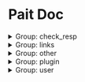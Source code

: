 # Pait Doc
<details><summary>Group: check_resp</summary>

### Name: async_text_response_route

- API Info

    |Author|Status|Func|Summary|
    |---|---|---|---|
    |so1n    |undefined    |<abbr title="file:/home/so1n/github/pait/example/param_verify/starlette_example.py;line: 383">async_text_response_route</abbr>|    |
- Path: /api/text-resp
- Method: GET,HEAD
- Request:
- Response:

    - TextRespModel

        - Response Info

            |Status Code|Media Type|Desc|
            |---|---|---|
            |200|text/plain|text response|
        - Header
            {'X-Example-Type': 'text'}

### Name: html_response_route

- API Info

    |Author|Status|Func|Summary|
    |---|---|---|---|
    |so1n    |undefined    |<abbr title="file:/home/so1n/github/pait/example/param_verify/starlette_example.py;line: 391">html_response_route</abbr>|    |
- Path: /api/html-resp
- Method: GET,HEAD
- Request:
- Response:

    - HtmlRespModel

        - Response Info

            |Status Code|Media Type|Desc|
            |---|---|---|
            |200|text/html|html response|
        - Header
            {'X-Example-Type': 'html'}

### Name: file_response_route

- API Info

    |Author|Status|Func|Summary|
    |---|---|---|---|
    |so1n    |undefined    |<abbr title="file:/home/so1n/github/pait/example/param_verify/starlette_example.py;line: 399">file_response_route</abbr>|    |
- Path: /api/file-resp
- Method: GET,HEAD
- Request:
- Response:

    - FileRespModel

        - Response Info

            |Status Code|Media Type|Desc|
            |---|---|---|
            |200|application/octet-stream|file response|
        - Header
            {'X-Example-Type': 'file'}

</details><details><summary>Group: links</summary>

### Name: login_route

- API Info

    |Author|Status|Func|Summary|
    |---|---|---|---|
    |so1n    |undefined    |<abbr title="file:/home/so1n/github/pait/example/param_verify/starlette_example.py;line: 416">login_route</abbr>|    |
- Path: /api/login
- Method: POST
- Request:
    - Body Param

        |Param Name|Type|Default|Example|Desc|Other|
        |---|---|---|---|---|---|
        |password|string|**`Required`**| |password||
        |uid|string|**`Required`**| |user id||
- Response:

    - LoginRespModel

        - Response Info

            |Status Code|Media Type|Desc|
            |---|---|---|
            |200|application/json|login response|
        - Response Data

            |Param Name|Type|Default|Example|Desc|Other|
            |---|---|---|---|---|---|
            |code|integer| | |api code||
            |data.token|string|**`Required`**| | ||
            |msg|string|success| |api status msg||
        - Example Response Json Data

            ```json
            {
              "code": 0,
              "msg": "success",
              "data": {
                "token": ""
              }
            }
            ```


### Name: get_user_route

- API Info

    |Author|Status|Func|Summary|
    |---|---|---|---|
    |so1n    |undefined    |<abbr title="file:/home/so1n/github/pait/example/param_verify/starlette_example.py;line: 429">get_user_route</abbr>|    |
- Path: /api/user
- Method: GET,HEAD
- Request:
    - Header Param

        |Param Name|Type|Default|Example|Desc|Other|
        |---|---|---|---|---|---|
        |token|string| | |token||
- Response:

    - SuccessRespModel

        - Response Info

            |Status Code|Media Type|Desc|
            |---|---|---|
            |200|application/json|success response|
        - Response Data

            |Param Name|Type|Default|Example|Desc|Other|
            |---|---|---|---|---|---|
            |code|integer| | |api code||
            |msg|string|success| |api status msg||
        - Example Response Json Data

            ```json
            {
              "code": 0,
              "msg": "success"
            }
            ```


</details><details><summary>Group: other</summary>

### Name: ~~raise_tip_route~~



**Desc**:test pait raise tip

- API Info

    |Author|Status|Func|Summary|
    |---|---|---|---|
    |so1n    |<font color=#DC143C>abandoned</font>    |<abbr title="file:/home/so1n/github/pait/example/param_verify/starlette_example.py;line: 69">raise_tip_route</abbr>|    |
- Path: /api/raise-tip
- Method: POST
- Request:
    - Header Param

        |Param Name|Type|Default|Example|Desc|Other|
        |---|---|---|---|---|---|
        |content__type|string|**`Required`**| |Content-Type||
- Response:

    - SimpleRespModel

        - Response Info

            |Status Code|Media Type|Desc|
            |---|---|---|
            |200|application/json|success response|
        - Response Data

            |Param Name|Type|Default|Example|Desc|Other|
            |---|---|---|---|---|---|
            |code|integer| | |api code||
            |data|object|**`Required`**| |success result||
            |msg|string|success| |api status msg||
        - Example Response Json Data

            ```json
            {
              "code": 0,
              "msg": "success",
              "data": {}
            }
            ```

    - FailRespModel

        - Response Info

            |Status Code|Media Type|Desc|
            |---|---|---|
            |200|application/json|fail response|
        - Response Data

            |Param Name|Type|Default|Example|Desc|Other|
            |---|---|---|---|---|---|
            |code|integer|1| |api code||
            |msg|string|fail| |api status msg||
        - Example Response Json Data

            ```json
            {
              "code": 1,
              "msg": "fail"
            }
            ```


### Name: post_route



**Desc**:Test Method:Post Pydantic Model

- API Info

    |Author|Status|Func|Summary|
    |---|---|---|---|
    |so1n    |<font color=#32CD32>release</font>    |<abbr title="file:/home/so1n/github/pait/example/param_verify/starlette_example.py;line: 82">post_route</abbr>|    |
- Path: /api/post
- Method: POST
- Request:
    - Body Param

        |Param Name|Type|Default|Example|Desc|Other|
        |---|---|---|---|---|---|
        |age|integer|**`Required`**|25|age|[`exclusiveMinimum:1`], [`exclusiveMaximum:100`]|
        |sex|enum|Only choose from: `man`,`woman`| |sex|[`enum:['man', 'woman']`]|
        |uid|integer|**`Required`**|123|user id|[`exclusiveMinimum:10`], [`exclusiveMaximum:1000`]|
        |user_name|string|**`Required`**|so1n|user name|[`maxLength:4`], [`minLength:2`]|
    - Header Param

        |Param Name|Type|Default|Example|Desc|Other|
        |---|---|---|---|---|---|
        |Content-Type|string|**`Required`**| |Content-Type||
- Response:

    - UserSuccessRespModel

        - Response Info

            |Status Code|Media Type|Desc|
            |---|---|---|
            |200|application/json|success response|
        - Response Data

            |Param Name|Type|Default|Example|Desc|Other|
            |---|---|---|---|---|---|
            |code|integer| | |api code||
            |data.age|integer|99| |age|[`exclusiveMinimum:1`], [`exclusiveMaximum:100`]|
            |data.content_type|string|**`Required`**| |content-type||
            |data.uid|integer|666| |user id|[`exclusiveMinimum:10`], [`exclusiveMaximum:1000`]|
            |data.user_name|string|mock_name| |user name|[`maxLength:10`], [`minLength:2`]|
            |msg|string|success| |api status msg||
        - Example Response Json Data

            ```json
            {
              "code": 0,
              "msg": "success",
              "data": {
                "uid": 666,
                "user_name": "mock_name",
                "age": 99,
                "sex": "man",
                "content_type": ""
              }
            }
            ```

    - FailRespModel

        - Response Info

            |Status Code|Media Type|Desc|
            |---|---|---|
            |200|application/json|fail response|
        - Response Data

            |Param Name|Type|Default|Example|Desc|Other|
            |---|---|---|---|---|---|
            |code|integer|1| |api code||
            |msg|string|fail| |api status msg||
        - Example Response Json Data

            ```json
            {
              "code": 1,
              "msg": "fail"
            }
            ```


### Name: pait_model_route



**Desc**:Test pait model

- API Info

    |Author|Status|Func|Summary|
    |---|---|---|---|
    |so1n    |<font color=#00BFFF>test</font>    |<abbr title="file:/home/so1n/github/pait/example/param_verify/starlette_example.py;line: 276">pait_model_route</abbr>|    |
- Path: /api/pait-model
- Method: POST
- Request:
    - Body Param

        |Param Name|Type|Default|Example|Desc|Other|
        |---|---|---|---|---|---|
        |user_info|object|**`Required`**| | |[`properties:{'user_name': {'title': 'User Name', 'description': 'user name', 'maxLength': 4, 'minLength': 2, 'type': 'string'}, 'age': {'title': 'Age', 'description': 'age', 'exclusiveMinimum': 1, 'exclusiveMaximum': 100, 'type': 'integer'}}`], [`required:['user_name', 'age']`]|
    - Header Param

        |Param Name|Type|Default|Example|Desc|Other|
        |---|---|---|---|---|---|
        |user-agent|string|**`Required`**| |user agent||
    - Query Param

        |Param Name|Type|Default|Example|Desc|Other|
        |---|---|---|---|---|---|
        |uid|integer|**`Required`**| |user id|[`exclusiveMinimum:10`], [`exclusiveMaximum:1000`]|
- Response:

    - SimpleRespModel

        - Response Info

            |Status Code|Media Type|Desc|
            |---|---|---|
            |200|application/json|success response|
        - Response Data

            |Param Name|Type|Default|Example|Desc|Other|
            |---|---|---|---|---|---|
            |code|integer| | |api code||
            |data|object|**`Required`**| |success result||
            |msg|string|success| |api status msg||
        - Example Response Json Data

            ```json
            {
              "code": 0,
              "msg": "success",
              "data": {}
            }
            ```

    - FailRespModel

        - Response Info

            |Status Code|Media Type|Desc|
            |---|---|---|
            |200|application/json|fail response|
        - Response Data

            |Param Name|Type|Default|Example|Desc|Other|
            |---|---|---|---|---|---|
            |code|integer|1| |api code||
            |msg|string|fail| |api status msg||
        - Example Response Json Data

            ```json
            {
              "code": 1,
              "msg": "fail"
            }
            ```


### Name: depend_contextmanager_route

- API Info

    |Author|Status|Func|Summary|
    |---|---|---|---|
    |so1n    |<font color=#00BFFF>test</font>    |<abbr title="file:/home/so1n/github/pait/example/param_verify/starlette_example.py;line: 282">depend_contextmanager_route</abbr>|    |
- Path: /api/check_depend_contextmanager
- Method: GET,HEAD
- Request:
    - Query Param

        |Param Name|Type|Default|Example|Desc|Other|
        |---|---|---|---|---|---|
        |is_raise|boolean| | | ||
        |uid|integer|**`Required`**| |user id|[`exclusiveMinimum:10`], [`exclusiveMaximum:1000`]|
- Response:

    - SuccessRespModel

        - Response Info

            |Status Code|Media Type|Desc|
            |---|---|---|
            |200|application/json|success response|
        - Response Data

            |Param Name|Type|Default|Example|Desc|Other|
            |---|---|---|---|---|---|
            |code|integer| | |api code||
            |msg|string|success| |api status msg||
        - Example Response Json Data

            ```json
            {
              "code": 0,
              "msg": "success"
            }
            ```

    - FailRespModel

        - Response Info

            |Status Code|Media Type|Desc|
            |---|---|---|
            |200|application/json|fail response|
        - Response Data

            |Param Name|Type|Default|Example|Desc|Other|
            |---|---|---|---|---|---|
            |code|integer|1| |api code||
            |msg|string|fail| |api status msg||
        - Example Response Json Data

            ```json
            {
              "code": 1,
              "msg": "fail"
            }
            ```


### Name: depend_async_contextmanager_route

- API Info

    |Author|Status|Func|Summary|
    |---|---|---|---|
    |so1n    |undefined    |<abbr title="file:/home/so1n/github/pait/example/param_verify/starlette_example.py;line: 315">depend_async_contextmanager_route</abbr>|    |
- Path: /api/check_depend_async_contextmanager
- Method: GET,HEAD
- Request:
    - Query Param

        |Param Name|Type|Default|Example|Desc|Other|
        |---|---|---|---|---|---|
        |is_raise|boolean| | | ||
        |uid|integer|**`Required`**| |user id|[`exclusiveMinimum:10`], [`exclusiveMaximum:1000`]|
- Response:

    - SuccessRespModel

        - Response Info

            |Status Code|Media Type|Desc|
            |---|---|---|
            |200|application/json|success response|
        - Response Data

            |Param Name|Type|Default|Example|Desc|Other|
            |---|---|---|---|---|---|
            |code|integer| | |api code||
            |msg|string|success| |api status msg||
        - Example Response Json Data

            ```json
            {
              "code": 0,
              "msg": "success"
            }
            ```

    - FailRespModel

        - Response Info

            |Status Code|Media Type|Desc|
            |---|---|---|
            |200|application/json|fail response|
        - Response Data

            |Param Name|Type|Default|Example|Desc|Other|
            |---|---|---|---|---|---|
            |code|integer|1| |api code||
            |msg|string|fail| |api status msg||
        - Example Response Json Data

            ```json
            {
              "code": 1,
              "msg": "fail"
            }
            ```


### Name: pre_depend_contextmanager_route

- API Info

    |Author|Status|Func|Summary|
    |---|---|---|---|
    |so1n    |<font color=#00BFFF>test</font>    |<abbr title="file:/home/so1n/github/pait/example/param_verify/starlette_example.py;line: 291">pre_depend_contextmanager_route</abbr>|    |
- Path: /api/check_pre_depend_contextmanager
- Method: GET,HEAD
- Request:
    - Query Param

        |Param Name|Type|Default|Example|Desc|Other|
        |---|---|---|---|---|---|
        |is_raise|boolean| | | ||
        |uid|integer|**`Required`**| |user id|[`exclusiveMinimum:10`], [`exclusiveMaximum:1000`]|
- Response:

    - SuccessRespModel

        - Response Info

            |Status Code|Media Type|Desc|
            |---|---|---|
            |200|application/json|success response|
        - Response Data

            |Param Name|Type|Default|Example|Desc|Other|
            |---|---|---|---|---|---|
            |code|integer| | |api code||
            |msg|string|success| |api status msg||
        - Example Response Json Data

            ```json
            {
              "code": 0,
              "msg": "success"
            }
            ```

    - FailRespModel

        - Response Info

            |Status Code|Media Type|Desc|
            |---|---|---|
            |200|application/json|fail response|
        - Response Data

            |Param Name|Type|Default|Example|Desc|Other|
            |---|---|---|---|---|---|
            |code|integer|1| |api code||
            |msg|string|fail| |api status msg||
        - Example Response Json Data

            ```json
            {
              "code": 1,
              "msg": "fail"
            }
            ```


### Name: pre_depend_async_contextmanager_route

- API Info

    |Author|Status|Func|Summary|
    |---|---|---|---|
    |so1n    |<font color=#00BFFF>test</font>    |<abbr title="file:/home/so1n/github/pait/example/param_verify/starlette_example.py;line: 303">pre_depend_async_contextmanager_route</abbr>|    |
- Path: /api/check_pre_depend_async_contextmanager
- Method: GET,HEAD
- Request:
    - Query Param

        |Param Name|Type|Default|Example|Desc|Other|
        |---|---|---|---|---|---|
        |is_raise|boolean| | | ||
        |uid|integer|**`Required`**| |user id|[`exclusiveMinimum:10`], [`exclusiveMaximum:1000`]|
- Response:

    - SuccessRespModel

        - Response Info

            |Status Code|Media Type|Desc|
            |---|---|---|
            |200|application/json|success response|
        - Response Data

            |Param Name|Type|Default|Example|Desc|Other|
            |---|---|---|---|---|---|
            |code|integer| | |api code||
            |msg|string|success| |api status msg||
        - Example Response Json Data

            ```json
            {
              "code": 0,
              "msg": "success"
            }
            ```

    - FailRespModel

        - Response Info

            |Status Code|Media Type|Desc|
            |---|---|---|
            |200|application/json|fail response|
        - Response Data

            |Param Name|Type|Default|Example|Desc|Other|
            |---|---|---|---|---|---|
            |code|integer|1| |api code||
            |msg|string|fail| |api status msg||
        - Example Response Json Data

            ```json
            {
              "code": 1,
              "msg": "fail"
            }
            ```


</details><details><summary>Group: plugin</summary>

### Name: check_json_plugin_route



**Desc**:Test json plugin by resp type is dict

- API Info

    |Author|Status|Func|Summary|
    |---|---|---|---|
    |so1n    |undefined    |<abbr title="file:/home/so1n/github/pait/example/param_verify/starlette_example.py;line: 437">check_json_plugin_route</abbr>|    |
- Path: /api/check-json-plugin
- Method: GET,HEAD
- Request:
    - Query Param

        |Param Name|Type|Default|Example|Desc|Other|
        |---|---|---|---|---|---|
        |age|integer|**`Required`**| |age|[`exclusiveMinimum:1`], [`exclusiveMaximum:100`]|
        |display_age|integer| | |display_age||
        |email|string|example@xxx.com| |user email||
        |uid|integer|**`Required`**| |user id|[`exclusiveMinimum:10`], [`exclusiveMaximum:1000`]|
        |user_name|string|**`Required`**| |user name|[`maxLength:4`], [`minLength:2`]|
- Response:

    - UserSuccessRespModel3

        - Response Info

            |Status Code|Media Type|Desc|
            |---|---|---|
            |200|application/json|success response|
        - Response Data

            |Param Name|Type|Default|Example|Desc|Other|
            |---|---|---|---|---|---|
            |code|integer| | |api code||
            |data.age|integer|**`Required`**| |age|[`exclusiveMinimum:1`], [`exclusiveMaximum:100`]|
            |data.email|string|**`Required`**| |user email||
            |data.uid|integer|**`Required`**| |user id|[`exclusiveMinimum:10`], [`exclusiveMaximum:1000`]|
            |data.user_name|string|**`Required`**| |user name|[`maxLength:4`], [`minLength:2`]|
            |msg|string|success| |api status msg||
        - Example Response Json Data

            ```json
            {
              "code": 0,
              "msg": "success",
              "data": {
                "uid": 0,
                "user_name": "",
                "age": 0,
                "email": ""
              }
            }
            ```


### Name: check_json_plugin_route1



**Desc**:Test json plugin by resp type is typed dict

- API Info

    |Author|Status|Func|Summary|
    |---|---|---|---|
    |so1n    |undefined    |<abbr title="file:/home/so1n/github/pait/example/param_verify/starlette_example.py;line: 478">check_json_plugin_route1</abbr>|    |
- Path: /api/check-json-plugin-1
- Method: GET,HEAD
- Request:
    - Query Param

        |Param Name|Type|Default|Example|Desc|Other|
        |---|---|---|---|---|---|
        |age|integer|**`Required`**| |age|[`exclusiveMinimum:1`], [`exclusiveMaximum:100`]|
        |display_age|integer| | |display_age||
        |email|string|example@xxx.com| |user email||
        |uid|integer|**`Required`**| |user id|[`exclusiveMinimum:10`], [`exclusiveMaximum:1000`]|
        |user_name|string|**`Required`**| |user name|[`maxLength:4`], [`minLength:2`]|
- Response:

    - UserSuccessRespModel3

        - Response Info

            |Status Code|Media Type|Desc|
            |---|---|---|
            |200|application/json|success response|
        - Response Data

            |Param Name|Type|Default|Example|Desc|Other|
            |---|---|---|---|---|---|
            |code|integer| | |api code||
            |data.age|integer|**`Required`**| |age|[`exclusiveMinimum:1`], [`exclusiveMaximum:100`]|
            |data.email|string|**`Required`**| |user email||
            |data.uid|integer|**`Required`**| |user id|[`exclusiveMinimum:10`], [`exclusiveMaximum:1000`]|
            |data.user_name|string|**`Required`**| |user name|[`maxLength:4`], [`minLength:2`]|
            |msg|string|success| |api status msg||
        - Example Response Json Data

            ```json
            {
              "code": 0,
              "msg": "success",
              "data": {
                "uid": 0,
                "user_name": "",
                "age": 0,
                "email": ""
              }
            }
            ```


</details><details><summary>Group: user</summary>

### Name: depend_route



**Desc**:Test Method:Post request, Pydantic Model

- API Info

    |Author|Status|Func|Summary|
    |---|---|---|---|
    |so1n    |<font color=#32CD32>release</font>    |<abbr title="file:/home/so1n/github/pait/example/param_verify/starlette_example.py;line: 101">depend_route</abbr>|    |
- Path: /api/depend
- Method: POST
- Request:
    - Body Param

        |Param Name|Type|Default|Example|Desc|Other|
        |---|---|---|---|---|---|
        |age|integer|**`Required`**| |age|[`exclusiveMinimum:1`], [`exclusiveMaximum:100`]|
    - Header Param

        |Param Name|Type|Default|Example|Desc|Other|
        |---|---|---|---|---|---|
        |user-agent|string|**`Required`**| |user agent||
- Response:

    - SimpleRespModel

        - Response Info

            |Status Code|Media Type|Desc|
            |---|---|---|
            |200|application/json|success response|
        - Response Data

            |Param Name|Type|Default|Example|Desc|Other|
            |---|---|---|---|---|---|
            |code|integer| | |api code||
            |data|object|**`Required`**| |success result||
            |msg|string|success| |api status msg||
        - Example Response Json Data

            ```json
            {
              "code": 0,
              "msg": "success",
              "data": {}
            }
            ```

    - FailRespModel

        - Response Info

            |Status Code|Media Type|Desc|
            |---|---|---|
            |200|application/json|fail response|
        - Response Data

            |Param Name|Type|Default|Example|Desc|Other|
            |---|---|---|---|---|---|
            |code|integer|1| |api code||
            |msg|string|fail| |api status msg||
        - Example Response Json Data

            ```json
            {
              "code": 1,
              "msg": "fail"
            }
            ```


### Name: field_default_factory_route

- API Info

    |Author|Status|Func|Summary|
    |---|---|---|---|
    |so1n    |<font color=#00BFFF>test</font>    |<abbr title="file:/home/so1n/github/pait/example/param_verify/starlette_example.py;line: 126">field_default_factory_route</abbr>|    |
- Path: /api/field-default-factory
- Method: POST
- Request:
    - Body Param

        |Param Name|Type|Default|Example|Desc|Other|
        |---|---|---|---|---|---|
        |data_dict|object|**`Required`**| |test default factory||
        |data_list|array|**`Required`**| |test default factory|[`items:{'type': 'string'}`]|
        |demo_value|integer|**`Required`**| |Json body value not empty||
- Response:

    - SimpleRespModel

        - Response Info

            |Status Code|Media Type|Desc|
            |---|---|---|
            |200|application/json|success response|
        - Response Data

            |Param Name|Type|Default|Example|Desc|Other|
            |---|---|---|---|---|---|
            |code|integer| | |api code||
            |data|object|**`Required`**| |success result||
            |msg|string|success| |api status msg||
        - Example Response Json Data

            ```json
            {
              "code": 0,
              "msg": "success",
              "data": {}
            }
            ```

    - FailRespModel

        - Response Info

            |Status Code|Media Type|Desc|
            |---|---|---|
            |200|application/json|fail response|
        - Response Data

            |Param Name|Type|Default|Example|Desc|Other|
            |---|---|---|---|---|---|
            |code|integer|1| |api code||
            |msg|string|fail| |api status msg||
        - Example Response Json Data

            ```json
            {
              "code": 1,
              "msg": "fail"
            }
            ```


### Name: pait_base_field_route



**Desc**:Test the use of all BaseField-based

- API Info

    |Author|Status|Func|Summary|
    |---|---|---|---|
    |so1n    |<font color=#32CD32>release</font>    |<abbr title="file:/home/so1n/github/pait/example/param_verify/starlette_example.py;line: 141">pait_base_field_route</abbr>|    |
- Path: /api/pait-base-field/{age}
- Method: GET,HEAD
- Request:
    - Cookie Param

        |Param Name|Type|Default|Example|Desc|Other|
        |---|---|---|---|---|---|
        |cookie|object|**`Required`**| |cookie||
    - File Param

        |Param Name|Type|Default|Example|Desc|Other|
        |---|---|---|---|---|---|
        |upload_file|PydanticUndefined|**`Required`**| |upload file||
    - Form Param

        |Param Name|Type|Default|Example|Desc|Other|
        |---|---|---|---|---|---|
        |a|string|**`Required`**| |form data||
        |b|string|**`Required`**| |form data||
    - Multiform Param

        |Param Name|Type|Default|Example|Desc|Other|
        |---|---|---|---|---|---|
        |c|array|**`Required`**| |form data|[`items:{'type': 'string'}`]|
    - Multiquery Param

        |Param Name|Type|Default|Example|Desc|Other|
        |---|---|---|---|---|---|
        |multi_user_name|array|**`Required`**| |user name|[`maxLength:4`], [`minLength:2`], [`items:{'type': 'string', 'minLength': 2, 'maxLength': 4}`]|
    - Path Param

        |Param Name|Type|Default|Example|Desc|Other|
        |---|---|---|---|---|---|
        |age|integer|**`Required`**| |age|[`exclusiveMinimum:1`], [`exclusiveMaximum:100`]|
    - Query Param

        |Param Name|Type|Default|Example|Desc|Other|
        |---|---|---|---|---|---|
        |email|string|example@xxx.com| |user email||
        |sex|enum|Only choose from: `man`,`woman`| |sex|[`enum:['man', 'woman']`]|
        |uid|integer|**`Required`**| |user id|[`exclusiveMinimum:10`], [`exclusiveMaximum:1000`]|
        |user_name|string|**`Required`**| |user name|[`maxLength:4`], [`minLength:2`]|
- Response:

    - SimpleRespModel

        - Response Info

            |Status Code|Media Type|Desc|
            |---|---|---|
            |200|application/json|success response|
        - Response Data

            |Param Name|Type|Default|Example|Desc|Other|
            |---|---|---|---|---|---|
            |code|integer| | |api code||
            |data|object|**`Required`**| |success result||
            |msg|string|success| |api status msg||
        - Example Response Json Data

            ```json
            {
              "code": 0,
              "msg": "success",
              "data": {}
            }
            ```

    - FailRespModel

        - Response Info

            |Status Code|Media Type|Desc|
            |---|---|---|
            |200|application/json|fail response|
        - Response Data

            |Param Name|Type|Default|Example|Desc|Other|
            |---|---|---|---|---|---|
            |code|integer|1| |api code||
            |msg|string|fail| |api status msg||
        - Example Response Json Data

            ```json
            {
              "code": 1,
              "msg": "fail"
            }
            ```


### Name: same_alias_route

- API Info

    |Author|Status|Func|Summary|
    |---|---|---|---|
    |so1n    |<font color=#32CD32>release</font>    |<abbr title="file:/home/so1n/github/pait/example/param_verify/starlette_example.py;line: 115">same_alias_route</abbr>|    |
- Path: /api/same-alias
- Method: GET,HEAD
- Request:
    - Header Param

        |Param Name|Type|Default|Example|Desc|Other|
        |---|---|---|---|---|---|
        |token|string| | | ||
    - Query Param

        |Param Name|Type|Default|Example|Desc|Other|
        |---|---|---|---|---|---|
        |token|string| | | ||
- Response:

    - SimpleRespModel

        - Response Info

            |Status Code|Media Type|Desc|
            |---|---|---|
            |200|application/json|success response|
        - Response Data

            |Param Name|Type|Default|Example|Desc|Other|
            |---|---|---|---|---|---|
            |code|integer| | |api code||
            |data|object|**`Required`**| |success result||
            |msg|string|success| |api status msg||
        - Example Response Json Data

            ```json
            {
              "code": 0,
              "msg": "success",
              "data": {}
            }
            ```

    - FailRespModel

        - Response Info

            |Status Code|Media Type|Desc|
            |---|---|---|
            |200|application/json|fail response|
        - Response Data

            |Param Name|Type|Default|Example|Desc|Other|
            |---|---|---|---|---|---|
            |code|integer|1| |api code||
            |msg|string|fail| |api status msg||
        - Example Response Json Data

            ```json
            {
              "code": 1,
              "msg": "fail"
            }
            ```


### Name: mock_route



**Desc**:Test gen mock response

- API Info

    |Author|Status|Func|Summary|
    |---|---|---|---|
    |so1n    |<font color=#32CD32>release</font>    |<abbr title="file:/home/so1n/github/pait/example/param_verify/starlette_example.py;line: 245">mock_route</abbr>|    |
- Path: /api/mock/{age}
- Method: GET,HEAD
- Request:
    - Multiquery Param

        |Param Name|Type|Default|Example|Desc|Other|
        |---|---|---|---|---|---|
        |multi_user_name|array|**`Required`**| |user name|[`maxLength:4`], [`minLength:2`], [`items:{'type': 'string', 'minLength': 2, 'maxLength': 4}`]|
    - Path Param

        |Param Name|Type|Default|Example|Desc|Other|
        |---|---|---|---|---|---|
        |age|integer|**`Required`**| |age|[`exclusiveMinimum:1`], [`exclusiveMaximum:100`]|
    - Query Param

        |Param Name|Type|Default|Example|Desc|Other|
        |---|---|---|---|---|---|
        |email|string|example@xxx.com| |user email||
        |sex|enum|Only choose from: `man`,`woman`| |sex|[`enum:['man', 'woman']`]|
        |uid|integer|**`Required`**| |user id|[`exclusiveMinimum:10`], [`exclusiveMaximum:1000`]|
        |user_name|string|**`Required`**| |user name|[`maxLength:4`], [`minLength:2`]|
- Response:

    - UserSuccessRespModel2

        - Response Info

            |Status Code|Media Type|Desc|
            |---|---|---|
            |200|application/json|success response|
        - Response Data

            |Param Name|Type|Default|Example|Desc|Other|
            |---|---|---|---|---|---|
            |code|integer| | |api code||
            |data.age|integer|**`Required`**|99|age|[`exclusiveMinimum:1`], [`exclusiveMaximum:100`]|
            |data.email|string|**`Required`**|example@so1n.me|user email||
            |data.multi_user_name|array|**`Required`**|('mock_name',)|user name|[`maxLength:4`], [`minLength:2`], [`items:{'type': 'string', 'minLength': 2, 'maxLength': 4}`]|
            |data.uid|integer|**`Required`**|666|user id|[`exclusiveMinimum:10`], [`exclusiveMaximum:1000`]|
            |data.user_name|string|**`Required`**|mock_name|user name|[`maxLength:10`], [`minLength:2`]|
            |msg|string|success| |api status msg||
        - Example Response Json Data

            ```json
            {
              "code": 0,
              "msg": "success",
              "data": {
                "uid": 666,
                "user_name": "mock_name",
                "multi_user_name": [],
                "sex": "man",
                "age": 99,
                "email": "example@so1n.me"
              }
            }
            ```

    - FailRespModel

        - Response Info

            |Status Code|Media Type|Desc|
            |---|---|---|
            |200|application/json|fail response|
        - Response Data

            |Param Name|Type|Default|Example|Desc|Other|
            |---|---|---|---|---|---|
            |code|integer|1| |api code||
            |msg|string|fail| |api status msg||
        - Example Response Json Data

            ```json
            {
              "code": 1,
              "msg": "fail"
            }
            ```


### Name: CbvRoute.get



**Desc**:Text cbv route get

- API Info

    |Author|Status|Func|Summary|
    |---|---|---|---|
    |so1n    |<font color=#32CD32>release</font>    |<abbr title="file:/home/so1n/github/pait/example/param_verify/starlette_example.py;line: 327">CbvRoute.get</abbr>|    |
- Path: /api/cbv
- Method: get
- Request:
    - Header Param

        |Param Name|Type|Default|Example|Desc|Other|
        |---|---|---|---|---|---|
        |Content-Type|string|**`Required`**| | ||
    - Query Param

        |Param Name|Type|Default|Example|Desc|Other|
        |---|---|---|---|---|---|
        |age|integer|**`Required`**|25|age|[`exclusiveMinimum:1`], [`exclusiveMaximum:100`]|
        |sex|enum|Only choose from: `man`,`woman`| |sex|[`enum:['man', 'woman']`]|
        |uid|integer|**`Required`**| |user id|[`exclusiveMinimum:10`], [`exclusiveMaximum:1000`]|
        |user_name|string|**`Required`**| |user name|[`maxLength:4`], [`minLength:2`]|
- Response:

    - UserSuccessRespModel

        - Response Info

            |Status Code|Media Type|Desc|
            |---|---|---|
            |200|application/json|success response|
        - Response Data

            |Param Name|Type|Default|Example|Desc|Other|
            |---|---|---|---|---|---|
            |code|integer| | |api code||
            |data.age|integer|99| |age|[`exclusiveMinimum:1`], [`exclusiveMaximum:100`]|
            |data.content_type|string|**`Required`**| |content-type||
            |data.uid|integer|666| |user id|[`exclusiveMinimum:10`], [`exclusiveMaximum:1000`]|
            |data.user_name|string|mock_name| |user name|[`maxLength:10`], [`minLength:2`]|
            |msg|string|success| |api status msg||
        - Example Response Json Data

            ```json
            {
              "code": 0,
              "msg": "success",
              "data": {
                "uid": 666,
                "user_name": "mock_name",
                "age": 99,
                "sex": "man",
                "content_type": ""
              }
            }
            ```

    - FailRespModel

        - Response Info

            |Status Code|Media Type|Desc|
            |---|---|---|
            |200|application/json|fail response|
        - Response Data

            |Param Name|Type|Default|Example|Desc|Other|
            |---|---|---|---|---|---|
            |code|integer|1| |api code||
            |msg|string|fail| |api status msg||
        - Example Response Json Data

            ```json
            {
              "code": 1,
              "msg": "fail"
            }
            ```


### Name: CbvRoute.post



**Desc**:test cbv post method

- API Info

    |Author|Status|Func|Summary|
    |---|---|---|---|
    |so1n    |<font color=#32CD32>release</font>    |<abbr title="file:/home/so1n/github/pait/example/param_verify/starlette_example.py;line: 354">CbvRoute.post</abbr>|    |
- Path: /api/cbv
- Method: post
- Request:
    - Body Param

        |Param Name|Type|Default|Example|Desc|Other|
        |---|---|---|---|---|---|
        |age|integer|**`Required`**|25|age|[`exclusiveMinimum:1`], [`exclusiveMaximum:100`]|
        |sex|enum|Only choose from: `man`,`woman`| |sex|[`enum:['man', 'woman']`]|
        |uid|integer|**`Required`**| |user id|[`exclusiveMinimum:10`], [`exclusiveMaximum:1000`]|
        |user_name|string|**`Required`**| |user name|[`maxLength:4`], [`minLength:2`]|
    - Header Param

        |Param Name|Type|Default|Example|Desc|Other|
        |---|---|---|---|---|---|
        |Content-Type|string|**`Required`**| | ||
- Response:

    - UserSuccessRespModel

        - Response Info

            |Status Code|Media Type|Desc|
            |---|---|---|
            |200|application/json|success response|
        - Response Data

            |Param Name|Type|Default|Example|Desc|Other|
            |---|---|---|---|---|---|
            |code|integer| | |api code||
            |data.age|integer|99| |age|[`exclusiveMinimum:1`], [`exclusiveMaximum:100`]|
            |data.content_type|string|**`Required`**| |content-type||
            |data.uid|integer|666| |user id|[`exclusiveMinimum:10`], [`exclusiveMaximum:1000`]|
            |data.user_name|string|mock_name| |user name|[`maxLength:10`], [`minLength:2`]|
            |msg|string|success| |api status msg||
        - Example Response Json Data

            ```json
            {
              "code": 0,
              "msg": "success",
              "data": {
                "uid": 666,
                "user_name": "mock_name",
                "age": 99,
                "sex": "man",
                "content_type": ""
              }
            }
            ```

    - FailRespModel

        - Response Info

            |Status Code|Media Type|Desc|
            |---|---|---|
            |200|application/json|fail response|
        - Response Data

            |Param Name|Type|Default|Example|Desc|Other|
            |---|---|---|---|---|---|
            |code|integer|1| |api code||
            |msg|string|fail| |api status msg||
        - Example Response Json Data

            ```json
            {
              "code": 1,
              "msg": "fail"
            }
            ```


### Name: check_param_route



**Desc**:Test check param

- API Info

    |Author|Status|Func|Summary|
    |---|---|---|---|
    |so1n    |<font color=#32CD32>release</font>    |<abbr title="file:/home/so1n/github/pait/example/param_verify/starlette_example.py;line: 182">check_param_route</abbr>|    |
- Path: /api/check-param
- Method: GET,HEAD
- Request:
    - Query Param

        |Param Name|Type|Default|Example|Desc|Other|
        |---|---|---|---|---|---|
        |age|integer|**`Required`**| |age|[`exclusiveMinimum:1`], [`exclusiveMaximum:100`]|
        |alias_user_name|string| | |user name|[`maxLength:4`], [`minLength:2`]|
        |birthday|string| | |birthday||
        |email|string|example@xxx.com| |user email||
        |sex|enum|Only choose from: `man`,`woman`| |sex|[`enum:['man', 'woman']`]|
        |uid|integer|**`Required`**| |user id|[`exclusiveMinimum:10`], [`exclusiveMaximum:1000`]|
        |user_name|string| | |user name|[`maxLength:4`], [`minLength:2`]|
- Response:

    - UserSuccessRespModel2

        - Response Info

            |Status Code|Media Type|Desc|
            |---|---|---|
            |200|application/json|success response|
        - Response Data

            |Param Name|Type|Default|Example|Desc|Other|
            |---|---|---|---|---|---|
            |code|integer| | |api code||
            |data.age|integer|**`Required`**|99|age|[`exclusiveMinimum:1`], [`exclusiveMaximum:100`]|
            |data.email|string|**`Required`**|example@so1n.me|user email||
            |data.multi_user_name|array|**`Required`**|('mock_name',)|user name|[`maxLength:4`], [`minLength:2`], [`items:{'type': 'string', 'minLength': 2, 'maxLength': 4}`]|
            |data.uid|integer|**`Required`**|666|user id|[`exclusiveMinimum:10`], [`exclusiveMaximum:1000`]|
            |data.user_name|string|**`Required`**|mock_name|user name|[`maxLength:10`], [`minLength:2`]|
            |msg|string|success| |api status msg||
        - Example Response Json Data

            ```json
            {
              "code": 0,
              "msg": "success",
              "data": {
                "uid": 666,
                "user_name": "mock_name",
                "multi_user_name": [],
                "sex": "man",
                "age": 99,
                "email": "example@so1n.me"
              }
            }
            ```

    - FailRespModel

        - Response Info

            |Status Code|Media Type|Desc|
            |---|---|---|
            |200|application/json|fail response|
        - Response Data

            |Param Name|Type|Default|Example|Desc|Other|
            |---|---|---|---|---|---|
            |code|integer|1| |api code||
            |msg|string|fail| |api status msg||
        - Example Response Json Data

            ```json
            {
              "code": 1,
              "msg": "fail"
            }
            ```


### Name: check_response_route



**Desc**:Test test-helper check response

- API Info

    |Author|Status|Func|Summary|
    |---|---|---|---|
    |so1n    |<font color=#32CD32>release</font>    |<abbr title="file:/home/so1n/github/pait/example/param_verify/starlette_example.py;line: 217">check_response_route</abbr>|    |
- Path: /api/check-resp
- Method: GET,HEAD
- Request:
    - Query Param

        |Param Name|Type|Default|Example|Desc|Other|
        |---|---|---|---|---|---|
        |age|integer|**`Required`**| |age|[`exclusiveMinimum:1`], [`exclusiveMaximum:100`]|
        |display_age|integer| | |display_age||
        |email|string|example@xxx.com| |user email||
        |uid|integer|**`Required`**| |user id|[`exclusiveMinimum:10`], [`exclusiveMaximum:1000`]|
        |user_name|string|**`Required`**| |user name|[`maxLength:4`], [`minLength:2`]|
- Response:

    - UserSuccessRespModel3

        - Response Info

            |Status Code|Media Type|Desc|
            |---|---|---|
            |200|application/json|success response|
        - Response Data

            |Param Name|Type|Default|Example|Desc|Other|
            |---|---|---|---|---|---|
            |code|integer| | |api code||
            |data.age|integer|**`Required`**| |age|[`exclusiveMinimum:1`], [`exclusiveMaximum:100`]|
            |data.email|string|**`Required`**| |user email||
            |data.uid|integer|**`Required`**| |user id|[`exclusiveMinimum:10`], [`exclusiveMaximum:1000`]|
            |data.user_name|string|**`Required`**| |user name|[`maxLength:4`], [`minLength:2`]|
            |msg|string|success| |api status msg||
        - Example Response Json Data

            ```json
            {
              "code": 0,
              "msg": "success",
              "data": {
                "uid": 0,
                "user_name": "",
                "age": 0,
                "email": ""
              }
            }
            ```

    - FailRespModel

        - Response Info

            |Status Code|Media Type|Desc|
            |---|---|---|
            |200|application/json|fail response|
        - Response Data

            |Param Name|Type|Default|Example|Desc|Other|
            |---|---|---|---|---|---|
            |code|integer|1| |api code||
            |msg|string|fail| |api status msg||
        - Example Response Json Data

            ```json
            {
              "code": 1,
              "msg": "fail"
            }
            ```


</details>
